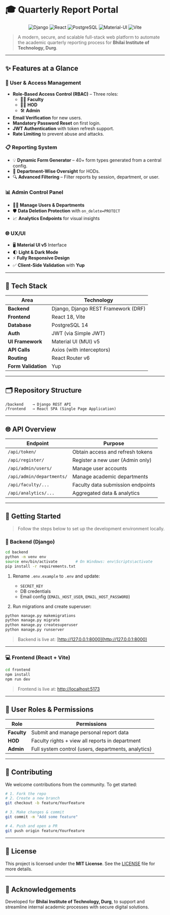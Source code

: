 # 🎓 Quarterly Report Portal

<p align="center">
  <img src="https://img.shields.io/badge/Django-4.2-092E20?logo=django" alt="Django"/>
  <img src="https://img.shields.io/badge/React-18-61DAFB?logo=react" alt="React"/>
  <img src="https://img.shields.io/badge/PostgreSQL-14-336791?logo=postgresql" alt="PostgreSQL"/>
  <img src="https://img.shields.io/badge/MUI-5-007FFF?logo=mui" alt="Material-UI"/>
  <img src="https://img.shields.io/badge/Vite-5-646CFF?logo=vite" alt="Vite"/>
</p>

> A modern, secure, and scalable full-stack web platform to automate the academic quarterly reporting process for **Bhilai Institute of Technology, Durg**.

---

## ✨ Features at a Glance

### 🔐 User & Access Management
- **Role-Based Access Control (RBAC)** – Three roles:
  - 👨‍🏫 **Faculty**
  - 🧑‍💼 **HOD**
  - 🛠️ **Admin**
- **Email Verification** for new users.
- **Mandatory Password Reset** on first login.
- **JWT Authentication** with token refresh support.
- **Rate Limiting** to prevent abuse and attacks.

### 📋 Reporting System
- 💡 **Dynamic Form Generator** – 40+ form types generated from a central config.
- 📂 **Department-Wise Oversight** for HODs.
- 🔍 **Advanced Filtering** – Filter reports by session, department, or user.

### 📊 Admin Control Panel
- 🧑‍💼 **Manage Users & Departments**
- 🛡️ **Data Deletion Protection** with `on_delete=PROTECT`
- 📈 **Analytics Endpoints** for visual insights

### 🌐 UX/UI
- 🖥️ **Material UI v5** Interface
- 🌓 **Light & Dark Mode**
- ⚡ **Fully Responsive Design**
- ✅ **Client-Side Validation** with **Yup**

---

## 🧰 Tech Stack

| Area              | Technology                             |
|-------------------|-----------------------------------------|
| **Backend**       | Django, Django REST Framework (DRF)     |
| **Frontend**      | React 18, Vite                          |
| **Database**      | PostgreSQL 14                           |
| **Auth**          | JWT (via Simple JWT)                    |
| **UI Framework**  | Material UI (MUI) v5                    |
| **API Calls**     | Axios (with interceptors)               |
| **Routing**       | React Router v6                         |
| **Form Validation**| Yup                                   |

---

## 🗂️ Repository Structure

```
/backend    → Django REST API
/frontend   → React SPA (Single Page Application)
```

---

## 🌐 API Overview

| Endpoint                      | Purpose                                      |
|-------------------------------|----------------------------------------------|
| `/api/token/`                 | Obtain access and refresh tokens             |
| `/api/register/`              | Register a new user (Admin only)             |
| `/api/admin/users/`           | Manage user accounts                         |
| `/api/admin/departments/`     | Manage academic departments                  |
| `/api/faculty/...`            | Faculty data submission endpoints            |
| `/api/analytics/...`          | Aggregated data & analytics                  |

---

## 🚀 Getting Started

> Follow the steps below to set up the development environment locally.

### 🔧 Backend (Django)

```bash
cd backend
python -m venv env
source env/bin/activate        # On Windows: env\Scripts\activate
pip install -r requirements.txt
```

1. Rename `.env.example` to `.env` and update:
   - `SECRET_KEY`
   - DB credentials
   - Email config (`EMAIL_HOST_USER`, `EMAIL_HOST_PASSWORD`)

2. Run migrations and create superuser:

```bash
python manage.py makemigrations
python manage.py migrate
python manage.py createsuperuser
python manage.py runserver
```

> Backend is live at: [http://127.0.0.1:8000](http://127.0.0.1:8000)

---

### 💻 Frontend (React + Vite)

```bash
cd frontend
npm install
npm run dev
```

> Frontend is live at: [http://localhost:5173](http://localhost:5173)

---

## 👥 User Roles & Permissions

| Role   | Permissions |
|--------|-------------|
| **Faculty** | Submit and manage personal report data |
| **HOD**     | Faculty rights + view all reports in department |
| **Admin**   | Full system control (users, departments, analytics) |

---

## 🤝 Contributing

We welcome contributions from the community. To get started:

```bash
# 1. Fork the repo
# 2. Create a new branch
git checkout -b feature/YourFeature

# 3. Make changes & commit
git commit -m "Add some feature"

# 4. Push and open a PR
git push origin feature/YourFeature
```

---

## 📄 License

This project is licensed under the **MIT License**. See the [LICENSE](./LICENSE) file for more details.

---

## 🙌 Acknowledgements

Developed for **Bhilai Institute of Technology, Durg**, to support and streamline internal academic processes with secure digital solutions.
